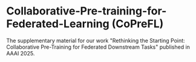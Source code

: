 # Collaborative-Pre-training-for-Federated-Learning (CoPreFL)
The supplementary material for our work "Rethinking the Starting Point: Collaborative Pre-Training for Federated Downstream Tasks" published in AAAI 2025. 

